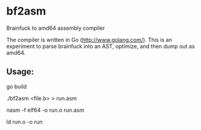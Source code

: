 # bf2asm
Brainfuck to amd64 assembly compiler

The compiler is written in Go (http://www.golang.com/). 
This is an experiment to parse brainfuck into an AST, optimize, and then dump out as amd64.

## Usage:
go build

./bf2asm <file.b> > run.asm

nasm -f elf64 -o run.o run.asm

ld run.o -o run
